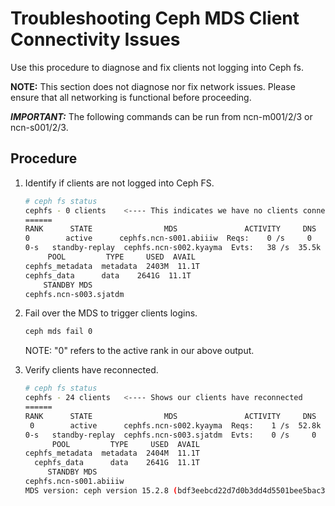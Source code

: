 # Troubleshooting Ceph MDS Client Connectivity Issues

Use this procedure to diagnose and fix clients not logging into Ceph fs.

**NOTE:** This section does not diagnose nor fix network issues.  Please ensure that all networking is functional before proceeding.

***IMPORTANT:*** The following commands can be run from ncn-m001/2/3 or ncn-s001/2/3. 

## Procedure

1. Identify if clients are not logged into Ceph FS.

   ```bash
   # ceph fs status
   cephfs - 0 clients    <---- This indicates we have no clients connected
   ======
   RANK      STATE                MDS               ACTIVITY     DNS    INOS
   0        active      cephfs.ncn-s001.abiiiw  Reqs:    0 /s     0      0
   0-s   standby-replay  cephfs.ncn-s002.kyayma  Evts:   38 /s  35.5k  3220
        POOL         TYPE     USED  AVAIL
   cephfs_metadata  metadata  2403M  11.1T
   cephfs_data      data    2641G  11.1T
       STANDBY MDS
   cephfs.ncn-s003.sjatdm
   ```

1. Fail over the MDS to trigger clients logins.

   ```bash
   ceph mds fail 0
   ```

   NOTE: "0" refers to the active rank in our above output.

1. Verify clients have reconnected.

   ```bash
   # ceph fs status
   cephfs - 24 clients   <---- Shows our clients have reconnected
   ======
   RANK      STATE                MDS               ACTIVITY     DNS    INOS
    0        active      cephfs.ncn-s002.kyayma  Reqs:    1 /s  52.8k  20.3k
   0-s   standby-replay  cephfs.ncn-s003.sjatdm  Evts:    0 /s     0      0
         POOL         TYPE     USED  AVAIL
   cephfs_metadata  metadata  2404M  11.1T
     cephfs_data      data    2641G  11.1T
        STANDBY MDS
   cephfs.ncn-s001.abiiiw
   MDS version: ceph version 15.2.8 (bdf3eebcd22d7d0b3dd4d5501bee5bac354d5b55) octopus (stable)
   ```
